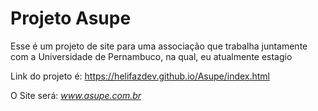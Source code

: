 # Projeto Asupe
Esse é um projeto de site para uma associação que trabalha juntamente
com a Universidade de Pernambuco, na qual, eu atualmente estagio


Link do projeto é: https://helifazdev.github.io/Asupe/index.html

O Site será: _www.asupe.com.br_ 
